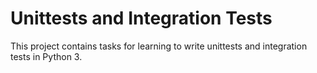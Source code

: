 # Unittests and Integration Tests

This project contains tasks for learning to write unittests and integration tests in Python 3.
 

